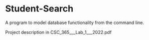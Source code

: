 # Student-Search
A program to model database functionality from the command line.

Project description in CSC_365___Lab_1___2022.pdf
